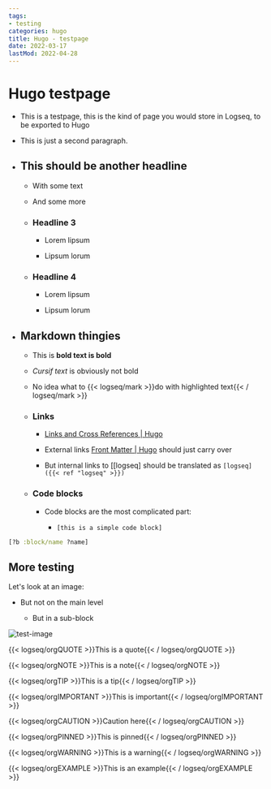 ```yaml
---
tags:
- testing
categories: hugo
title: Hugo - testpage
date: 2022-03-17
lastMod: 2022-04-28
---
```

# Hugo testpage

  + This is a testpage, this is the kind of page you would store in Logseq, to be exported to Hugo

  + This is just a second paragraph.

  + ## This should be another headline

    + With some text

    + And some more

    + ### Headline 3

      + Lorem lipsum

      + Lipsum lorum

    + ### Headline 4

      + Lorem lipsum

      + Lipsum lorum

  + ## Markdown thingies

    + This is **bold text is bold**

    + _Cursif text_ is obviously not bold

    + No idea what to {{< logseq/mark >}}do with highlighted text{{< / logseq/mark >}}

    + ### Links

      + [Links and Cross References | Hugo](https://gohugo.io/content-management/cross-references/)

      + External links [Front Matter | Hugo](https://gohugo.io/content-management/front-matter/) should just carry over

      + But internal links to [[logseq] should be translated as `[logseq]({{< ref "logseq" >}})`

    + ### Code blocks

      + Code blocks are the most complicated part:

        + `[this is a simple code block]`

```clojure
[?b :block/name ?name]
```

## More testing

Let's look at an image:

  + But not on the main level

    + But in a sub-block

![test-image](/assets/steal-1.png)

{{< logseq/orgQUOTE >}}This is a quote{{< / logseq/orgQUOTE >}}

{{< logseq/orgNOTE >}}This is a note{{< / logseq/orgNOTE >}}

{{< logseq/orgTIP >}}This is a tip{{< / logseq/orgTIP >}}

{{< logseq/orgIMPORTANT >}}This is important{{< / logseq/orgIMPORTANT >}}

{{< logseq/orgCAUTION >}}Caution here{{< / logseq/orgCAUTION >}}

{{< logseq/orgPINNED >}}This is pinned{{< / logseq/orgPINNED >}}

{{< logseq/orgWARNING >}}This is a warning{{< / logseq/orgWARNING >}}

{{< logseq/orgEXAMPLE >}}This is an example{{< / logseq/orgEXAMPLE >}}
